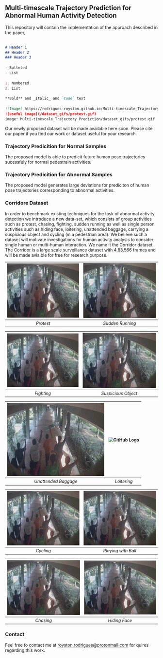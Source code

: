 ## Multi-timescale Trajectory Prediction for Abnormal Human Activity Detection
This repository will contain the implementation of the approach described in the paper, 
```markdown

# Header 1
## Header 2
### Header 3

- Bulleted
- List

1. Numbered
2. List

**Bold** and _Italic_ and `Code` text

![Image] https://rodrigues-royston.github.io/Multi-timescale_Trajectory_Prediction/dataset_gifs/protest.gif 
![useful image](/dataset_gifs/protest.gif)
image: Multi-timescale_Trajectory_Prediction/dataset_gifs/protest.gif
```



Our newly proposed dataset will be made available here soon. Please cite our paper if you find our work or dataset useful for your research.

### Trajectory Predicition for Normal Samples
The proposed model is able to predicit future human pose trajectories sucessfuly for normal pedestrain activities. 

### Trajectory Predicition for Abnormal Samples
The proposed model generates large deviations for prediciton of human pose trajectories corresponding to abnormal activities. 


### Corridore Dataset
In order to benchmark existing techniques for the task of abnormal activity detection we introduce a new data-set, which consists of group activities such as protest, chasing, fighting, sudden running as well as single person activities such as hiding face, loitering, unattended baggage, carrying a suspicious object and cycling (in a pedestrian area). We believe such a
dataset will motivate investigations for human activity analysis to consider single human or multi-human interaction. We name it the Corridor dataset. The Corridor is a large scale surveillance dataset with 4,83,566 frames and will be made avialble for free for research purpose.


|![GitHub Logo](/dataset_gifs/protest.gif) |![GitHub Logo](/dataset_gifs/protest.gif) |
|:--:|:--:|
| *Protest* |*Sudden Running*|


|![GitHub Logo](/dataset_gifs/protest.gif) |![GitHub Logo](/dataset_gifs/protest.gif) |
|:--:|:--:|
| *Fighting* |*Suspicious Object*|


|![GitHub Logo](/dataset_gifs/protest.gif) |![GitHub Logo](/dataset_gifs/loitering.gif) |
|:--:|:--:|
| *Unattended Baggage* |*Loitering*|


|![GitHub Logo](/dataset_gifs/protest.gif) |![GitHub Logo](/dataset_gifs/protest.gif) |
|:--:|:--:|
| *Cycling* |*Playing with Ball*|


|![GitHub Logo](/dataset_gifs/protest.gif) |![GitHub Logo](/dataset_gifs/protest.gif) |
|:--:|:--:|
| *Chasing* |*Hiding Face*|

### Contact

Feel free to contact me at royston.rodrigues@protonmail.com for quires regarding this work.

